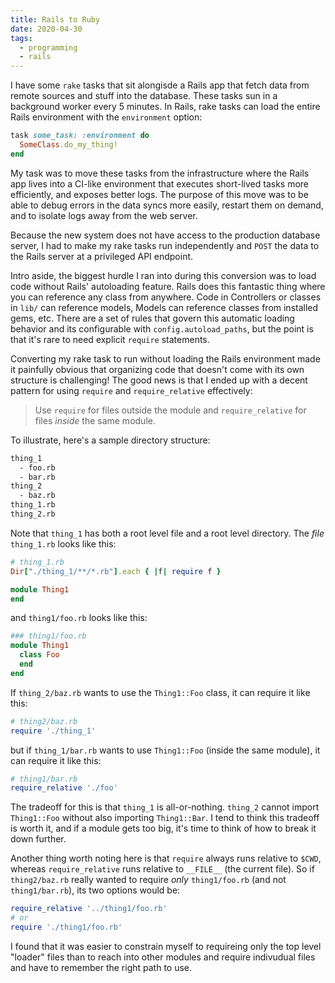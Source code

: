 ```yaml
---
title: Rails to Ruby
date: 2020-04-30
tags:
  - programming
  - rails
---
```


I have some `rake` tasks that sit alongisde a Rails app that fetch data from remote
sources and stuff into the database. These tasks sun in a background worker every 5 minutes. In Rails, rake tasks can load the entire Rails
environment with the `environment` option:

```ruby
task some_task: :environment do
  SomeClass.do_my_thing!
end
```

My task was to move these tasks from the infrastructure where the Rails app lives
into a CI-like environment that executes short-lived tasks more efficiently,
and exposes better logs. The purpose of this move was to be able to debug errors
in the data syncs more easily, restart them on demand, and to isolate logs
away from the web server.

Because the new system does not have access to the production database server,
I had to make my rake tasks run independently and `POST` the data to the Rails server
at a privileged API endpoint.

Intro aside, the biggest hurdle I ran into during this conversion was to load code without Rails' autoloading feature.
Rails does this fantastic thing where you can reference any class from anywhere.
Code in Controllers or classes in `lib/` can reference models, Models can reference classes from installed gems, etc. There are a set of rules that govern this automatic loading
behavior and its configurable with `config.autoload_paths`, but the point is that it's rare
to need explicit `require` statements.

Converting my rake task to run without loading the Rails environment made it painfully obvious
that organizing code that doesn't come with its own structure is challenging! The good news is
that I ended up with a decent pattern for using `require` and `require_relative` effectively:

> Use `require` for files outside the module and `require_relative` for files _inside_ the same module.

To illustrate, here's a sample directory structure:

```bash
thing_1
  - foo.rb
  - bar.rb
thing_2
  - baz.rb
thing_1.rb
thing_2.rb
```

Note that `thing_1` has both a root level file and a root level directory. The _file_ `thing_1.rb` looks like this:

```ruby
# thing_1.rb
Dir["./thing_1/**/*.rb"].each { |f| require f }

module Thing1
end
```

and `thing1/foo.rb` looks like this:

```ruby
### thing1/foo.rb
module Thing1
  class Foo
  end
end
```

If `thing_2/baz.rb` wants to use the `Thing1::Foo` class, it can require
it like this:

```ruby
# thing2/baz.rb
require './thing_1'
```

but if `thing_1/bar.rb` wants to use `Thing1::Foo` (inside the same module), it can require it like this:

```ruby
# thing1/bar.rb
require_relative './foo'
```

The tradeoff for this is that `thing_1` is all-or-nothing. `thing_2` cannot
import `Thing1::Foo` without also importing `Thing1::Bar`. I tend to think
this tradeoff is worth it, and if a module gets too big, it's time to think
of how to break it down further.

Another thing worth noting here is that `require` always runs relative to `$CWD`, whereas `require_relative` runs relative to `__FILE__` (the current file). So if `thing2/baz.rb` really wanted to require _only_ `thing1/foo.rb` (and not `thing1/bar.rb`), its two options would be:

```ruby
require_relative '../thing1/foo.rb'
# or
require './thing1/foo.rb'
```

I found that it was easier to constrain myself to requireing only the top level "loader" files than to reach into other modules and require indivudual
files and have to remember the right path to use.
